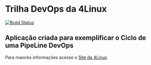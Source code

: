 # Trilha DevOps da 4Linux

<!-- Altere a Flag abaixo com sua URL do Travis -->
[![Build Status](https://travis-ci.org/felixsmb/DevOpsLab-HelloWorld.svg?branch=master)](https://travis-ci.org/felixsmb/DevOpsLab-HelloWorld)
## Aplicação criada para exemplificar o Ciclo de uma PipeLine DevOps


Para maiores informações acesse o [Site da 4Linux](https://www.4linux.com.br/cursos/devops)
